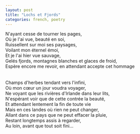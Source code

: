 ```yaml
---
layout: post
title: "Lochs et Fjords"
categories: french, poetry
---
```

  
N'ayant cesse de tourner les pages,  
Où je l'ai vue, beauté en soi,   
Ruissellent sur moi ses paysages,  
Voilant mon éternel émoi,  
Et je l'ai hier vue sauvage,  
Gelés fjords, montagnes blanches et glaces de froid,  
Espère encore me revoir, en attendant accepte cet hommage   
   
   
Champs d'herbes tendant vers l'infini,  
Où mon cœur un jour voudra voyager,  
Ne voyant que les rivières d'Irlande dans leur lits,  
N'espérant voir que de cette contrée la beauté,  
Et attendant lentement la fin de toute vie  
Mais en ces landes où rien ne peut changer,  
Allant dans ce pays que ne peut effacer la pluie,  
Restant longtemps assis à regarder,  
Au loin, avant que tout soit fini…